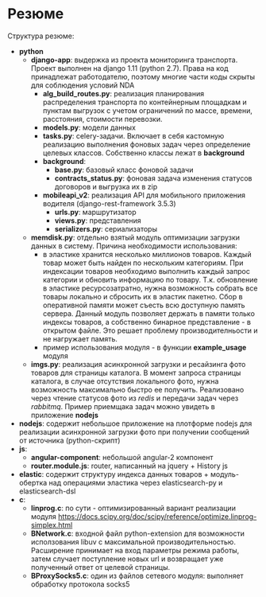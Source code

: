 Резюме
======

Структура резюме:


* **python**
  * **django-app**: выдержка из проекта мониторинга транспорта. Проект выполнен на django 1.11 (python 2.7). Права на код принадлежат работодателю, поэтому многие части коды скрыты для соблюдения условий NDA
    * **alg_build_routes.py**: реализация планирования распределения транспорта по контейнерным площадкам и пунктам выгрузок с учетом ограничений по массе, времени, расстояния, стоимости перевозки.
    * **models.py**: модели данных
    * **tasks.py**: celery-задачи. Включает в себя кастомную реализацию выполнения фоновых задач через определение целевых классов. Собственно классы лежат в **background**
    * **background**: 
      * **base.py**: базовый класс фоновой задачи
      * **contracts_status.py**: фоновая задача изменения статусов договоров и выгрузка их в zip
    * **mobileapi_v2**: реализация API для мобильного приложения водителя (django-rest-framework 3.5.3)
      * **urls.py**: маршрутизатор
      * **views.py**: представления
      * **serializers.py**: сериализаторы
  * **memdisk.py**: отдельно взятый модуль оптимизации загрузки данных в систему. Причина необходимости использования:
    * в эластике хранится несколько миллионов товаров. Каждый товар может быть найден по нескольким категориям. При индексации товаров необходимо выполнить каждый запрос категории и обновить информацию по товару. Т.к. обновление в эластике ресурсозатратно, нужна возможность собрать все товары локально и сбросить их в эластик пакетно. Сбор в оперативной памяти может съесть всю доступную память сервера. Данный модуль позволяет держать в памяти только индексы товаров, а собственно бинарное представление - в открытом файле. Это решает проблему производителньости и не нагружает память.
    * пример использования модуля - в функции __example_usage__ модуля
  * **imgs.py**: реализация асинхронной загрузки и ресайзинга фото товаров для страницы каталога. В момент запроса страницы каталога, в случае отсутствия локального фото, нужна возможность максимально быстро ее получить. Реализовано через чтение статусов фото из *redis* и передачи задач через *rabbitmq*. Пример приемщака задач можно увидеть в приложение **nodejs** 
* **nodejs**: содержит небольшое приложение на плотформе nodejs для реализации асинхронной загрузки фото при получении сообщений от источника (python-скрипт)
* **js**:
  * **angular-component**: небольшой angular-2 компонент
  * **router.module.js**: router, написанный на jquery + History js
*  **elastic**: содержит структуру индекса данных товаров + модуль-обертка над операциями эластика через elasticsearch-py и elasticsearch-dsl
* **c**:
  *  **linprog.c**: по сути - оптимизированный вариант реализации модуля https://docs.scipy.org/doc/scipy/reference/optimize.linprog-simplex.html
  *  **BNetwork.c**: входной файл python-extension для возможности исползования libuv с максимальной производительностью. Расширение принимает на вход параметры режима работы, затем случает поступление новых url и возвращает уже полученный ответ от целевой страницы.
  *  **BProxySocks5.c**: один из файлов сетевого модуля: выполняет обработку протокола socks5